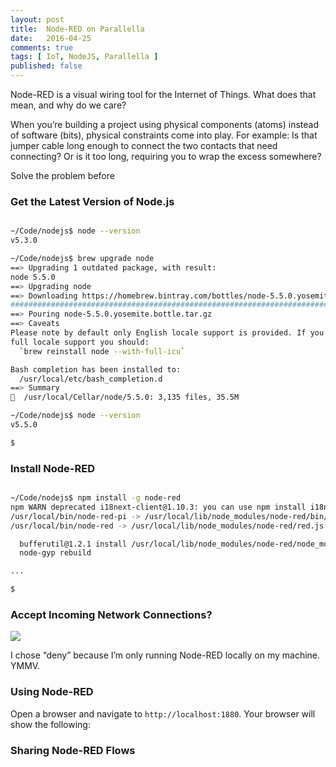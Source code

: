 ```yaml
---
layout: post
title:  Node-RED on Parallella
date:   2016-04-25
comments: true
tags: [ IoT, NodeJS, Parallella ]
published: false
---
```

 
Node-RED is a visual wiring tool for the Internet of Things. What does that mean, and why do we care?

When you’re building a project using physical components (atoms) instead of software (bits), physical constraints come into play. For example: Is that jumper cable long enough to connect the two contacts that need connecting? Or is it too long, requiring you to wrap the excess somewhere?

Solve the problem before

<!--more-->

### Get the Latest Version of Node.js

~~~ bash

~/Code/nodejs$ node --version
v5.3.0

~/Code/nodejs$ brew upgrade node
==> Upgrading 1 outdated package, with result:
node 5.5.0
==> Upgrading node
==> Downloading https://homebrew.bintray.com/bottles/node-5.5.0.yosemite.bottle.tar.gz
######################################################################## 100.0%
==> Pouring node-5.5.0.yosemite.bottle.tar.gz
==> Caveats
Please note by default only English locale support is provided. If you need
full locale support you should:
  `brew reinstall node --with-full-icu`

Bash completion has been installed to:
  /usr/local/etc/bash_completion.d
==> Summary
🍺  /usr/local/Cellar/node/5.5.0: 3,135 files, 35.5M

~/Code/nodejs$ node --version
v5.5.0

$ 

~~~

### Install Node-RED

~~~ bash

~/Code/nodejs$ npm install -g node-red
npm WARN deprecated i18next-client@1.10.3: you can use npm install i18next from version 2.0.0
/usr/local/bin/node-red-pi -> /usr/local/lib/node_modules/node-red/bin/node-red-pi
/usr/local/bin/node-red -> /usr/local/lib/node_modules/node-red/red.js

  bufferutil@1.2.1 install /usr/local/lib/node_modules/node-red/node_modules/bufferutil
  node-gyp rebuild

...

$ 
~~~

### Accept Incoming Network Connections?

<img src=“/images/node_red_connections.jpg” >

I chose “deny” because I’m only running Node-RED locally on my machine. YMMV.

### Using Node-RED

Open a browser and navigate to `http://localhost:1880`. Your browser will show the following:

### Sharing Node-RED Flows

